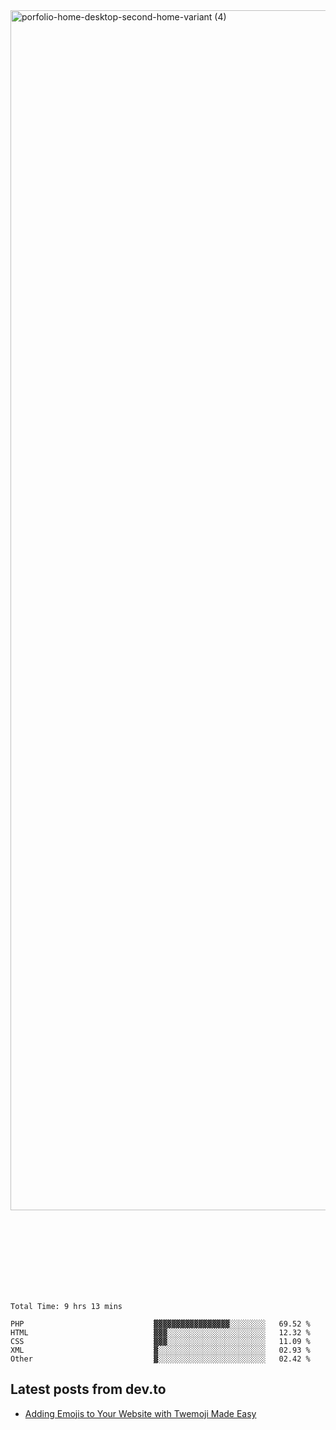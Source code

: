 <img width="1920" alt="porfolio-home-desktop-second-home-variant (4)" src="https://user-images.githubusercontent.com/44812120/231556360-1ee1d327-1a45-4bda-a93d-dd32a34149e4.png">
 
 
 
 
 
 <br><br><br><br><br><br><br>
<!--START_SECTION:waka-->

```text
Total Time: 9 hrs 13 mins

PHP                             ▓▓▓▓▓▓▓▓▓▓▓▓▓▓▓▓▓░░░░░░░░   69.52 %
HTML                            ▓▓▓░░░░░░░░░░░░░░░░░░░░░░   12.32 %
CSS                             ▓▓▓░░░░░░░░░░░░░░░░░░░░░░   11.09 %
XML                             ▓░░░░░░░░░░░░░░░░░░░░░░░░   02.93 %
Other                           ▓░░░░░░░░░░░░░░░░░░░░░░░░   02.42 %
```

<!--END_SECTION:waka-->

## Latest posts from dev.to
<!-- MEDIUM-STORY-LIST:START -->
- [Adding Emojis to Your Website with Twemoji Made Easy](https://dev.to/danielsebesta/adding-emojis-to-your-website-with-twemoji-made-easy-mc8)
<!-- MEDIUM-STORY-LIST:END -->

